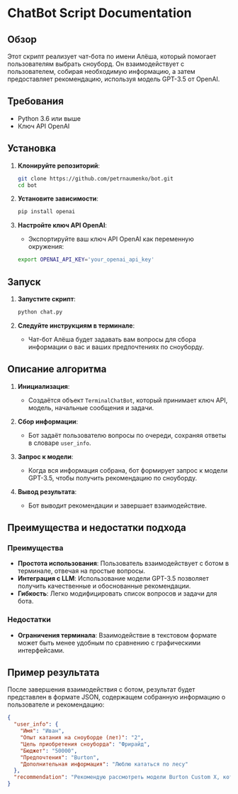 # ChatBot Script Documentation

## Обзор

Этот скрипт реализует чат-бота по имени Алёша, который помогает пользователям выбрать сноуборд. Он взаимодействует с пользователем, собирая необходимую информацию, а затем предоставляет рекомендацию, используя модель GPT-3.5 от OpenAI.

## Требования

- Python 3.6 или выше
- Ключ API OpenAI

## Установка

1. **Клонируйте репозиторий**:
    ```sh
    git clone https://github.com/petrnaumenko/bot.git
    cd bot
    ```

2. **Установите зависимости**:
    ```sh
    pip install openai
    ```

3. **Настройте ключ API OpenAI**:
    - Экспортируйте ваш ключ API OpenAI как переменную окружения:
    ```sh
    export OPENAI_API_KEY='your_openai_api_key'
    ```

## Запуск

1. **Запустите скрипт**:
    ```sh
    python chat.py
    ```

2. **Следуйте инструкциям в терминале**:
    - Чат-бот Алёша будет задавать вам вопросы для сбора информации о вас и ваших предпочтениях по сноуборду.

## Описание алгоритма

1. **Инициализация**:
    - Создаётся объект `TerminalChatBot`, который принимает ключ API, модель, начальные сообщения и задачи.

2. **Сбор информации**:
    - Бот задаёт пользователю вопросы по очереди, сохраняя ответы в словаре `user_info`.

3. **Запрос к модели**:
    - Когда вся информация собрана, бот формирует запрос к модели GPT-3.5, чтобы получить рекомендацию по сноуборду.

4. **Вывод результата**:
    - Бот выводит рекомендации и завершает взаимодействие.

## Преимущества и недостатки подхода

### Преимущества

- **Простота использования**: Пользователь взаимодействует с ботом в терминале, отвечая на простые вопросы.
- **Интеграция с LLM**: Использование модели GPT-3.5 позволяет получить качественные и обоснованные рекомендации.
- **Гибкость**: Легко модифицировать список вопросов и задачи для бота.

### Недостатки

- **Ограничения терминала**: Взаимодействие в текстовом формате может быть менее удобным по сравнению с графическими интерфейсами.

## Пример результата

После завершения взаимодействия с ботом, результат будет представлен в формате JSON, содержащем собранную информацию о пользователе и рекомендацию:

```json
{
  "user_info": {
    "Имя": "Иван",
    "Опыт катания на сноуборде (лет)": "2",
    "Цель приобретения сноуборда": "Фрирайд",
    "Бюджет": "50000",
    "Предпочтения": "Burton",
    "Дополнительная информация": "Люблю кататься по лесу"
  },
  "recommendation": "Рекомендую рассмотреть модели Burton Custom X, которые идеально подходят для фрирайда и вашего уровня опыта."
}
